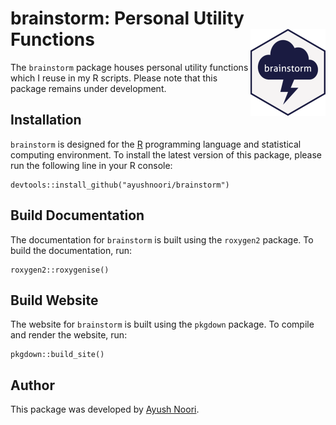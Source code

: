 # brainstorm: Personal Utility Functions <img src='man/figures/logo.png' align="right" height="139" />

The `brainstorm` package houses personal utility functions which I reuse in my R scripts. Please note that this package remains under development.

## Installation

`brainstorm` is designed for the [R](https://www.r-project.org/) programming language and statistical computing environment. To install the latest version of this package, please run the following line in your R console:

```{r}
devtools::install_github("ayushnoori/brainstorm")
```

## Build Documentation

The documentation for `brainstorm` is built using the `roxygen2` package. To build the documentation, run:

```{r}
roxygen2::roxygenise()
```

## Build Website

The website for `brainstorm` is built using the `pkgdown` package. To compile and render the website, run:

```{r}
pkgdown::build_site()
```

## Author

This package was developed by [Ayush Noori](mailto:anoori1@mgh.harvard.edu).